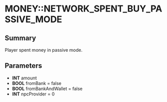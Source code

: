 # MONEY::NETWORK_SPENT_BUY_PASSIVE_MODE

## Summary
Player spent money in passive mode.

## Parameters
* **INT** amount
* **BOOL** fromBank = false
* **BOOL** fromBankAndWallet = false
* **INT** npcProvider = 0